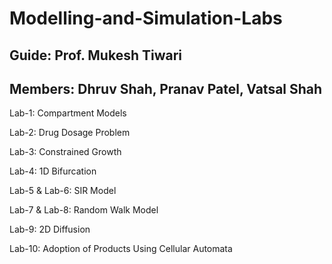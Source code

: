 # Modelling-and-Simulation-Labs 

## Guide: Prof. Mukesh Tiwari

## Members: Dhruv Shah, Pranav Patel, Vatsal Shah

Lab-1: Compartment Models

Lab-2: Drug Dosage Problem

Lab-3: Constrained Growth

Lab-4: 1D Bifurcation 

Lab-5 & Lab-6: SIR Model

Lab-7 & Lab-8: Random Walk Model

Lab-9: 2D Diffusion

Lab-10: Adoption of Products Using Cellular Automata
